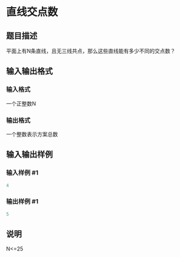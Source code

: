 # 直线交点数

## 题目描述

平面上有N条直线，且无三线共点，那么这些直线能有多少不同的交点数？

## 输入输出格式

### 输入格式

一个正整数N

### 输出格式

一个整数表示方案总数

## 输入输出样例

### 输入样例 #1

```cpp
4
```


### 输出样例 #1

```cpp
5
```


## 说明

N<=25

